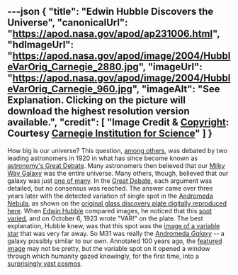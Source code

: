 ---json
{
  "title": "Edwin Hubble Discovers the Universe",
  "canonicalUrl": "https://apod.nasa.gov/apod/ap231006.html",
  "hdImageUrl": "https://apod.nasa.gov/apod/image/2004/HubbleVarOrig_Carnegie_2880.jpg",
  "imageUrl": "https://apod.nasa.gov/apod/image/2004/HubbleVarOrig_Carnegie_960.jpg",
  "imageAlt": "See Explanation. Clicking on the picture will download the highest resolution version available.",
  "credit": [
    "Image Credit & [Copyright](https://obs.carnegiescience.edu/PAST/m31var): Courtesy [Carnegie Institution for Science](https://obs.carnegiescience.edu/)"
  ]
}
---

How big is our universe? This question, [among others](http://adsbit.harvard.edu/cgi-bin/nph-iarticle_query?1995PASP%2E%2E107%2E1133T), was debated by two leading astronomers in 1920 in what has since become known as [astronomy's Great Debate](https://apod.nasa.gov/debate/debate100th.html). Many astronomers then believed that our [Milky Way Galaxy](https://solarsystem.nasa.gov/resources/285/the-milky-way-galaxy/) was the entire universe. Many others, though, believed that our galaxy was just [one of many](https://apod.nasa.gov/apod/ap020901.html). In the [Great Debate](https://en.wikipedia.org/wiki/Great_Debate_(astronomy)), each argument was detailed, but no consensus was reached. The answer came over three years later with the detected variation of single spot in the [Andromeda Nebula](https://apod.nasa.gov/apod/ap170303.html), as shown on the [original glass discovery plate digitally reproduced here](https://obs.carnegiescience.edu/PAST/m31var). When [Edwin Hubble](https://en.wikipedia.org/wiki/Edwin_Hubble) compared images, he noticed that this [spot varied](https://apod.nasa.gov/apod/ap960406.html), and on October 6, 1923 wrote "VAR!" on the plate. The best explanation, Hubble knew, was that this spot was the [image of a variable star](https://hubblesite.org/contents/media/images/2011/15/2851-Image.html) that was very far away. So M31 was really the [Andromeda _Galaxy_](https://apod.nasa.gov/apod/ap190909.html) \-- a galaxy possibly similar to our own. Annotated 100 years ago, the [featured image](https://obs.carnegiescience.edu/PAST/m31var) may not be pretty, but the variable spot on it opened a window through which humanity gazed knowingly, for the first time, into a [surprisingly vast cosmos](https://apod.nasa.gov/apod/ap200405.html).
